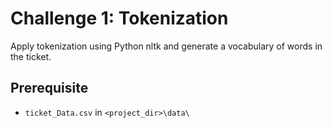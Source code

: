 # Challenge 1: Tokenization

Apply tokenization using Python nltk and generate a vocabulary of words in the ticket.

## Prerequisite
* ```ticket_Data.csv``` in ```<project_dir>\data\```

